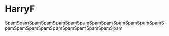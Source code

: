 # HarryF
SpamSpamSpamSpamSpamSpamSpamSpamSpamSpamSpamSpamSpamSpamSpamSpamSpamSpamSpamSpamSpamSpamSpam
